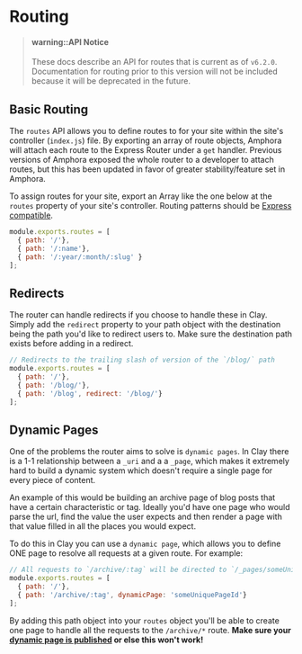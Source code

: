 # Routing

> #### warning::API Notice
> These docs describe an API for routes that is current as of `v6.2.0`. Documentation for routing prior to this version will not be included because it will be deprecated in the future.

## Basic Routing

The `routes` API allows you to define routes to for your site within the site's controller (`index.js`) file. By exporting an array of route objects, Amphora will attach each route to the Express Router under a `get` handler. Previous versions of Amphora exposed the whole router to a developer to attach routes, but this has been updated in favor of greater stability/feature set in Amphora.

To assign routes for your site, export an Array like the one below at the `routes` property of your site's controller. Routing patterns should be [Express compatible](https://expressjs.com/en/guide/routing.html#route-paths).

```javascript
module.exports.routes = [
  { path: '/'},
  { path: '/:name'},
  { path: '/:year/:month/:slug' }
];
```

## Redirects

The router can handle redirects if you choose to handle these in Clay. Simply add the `redirect` property to your path object with the destination being the path you'd like to redirect users to. Make sure the destination path exists before adding in a redirect.


```javascript
// Redirects to the trailing slash of version of the `/blog/` path
module.exports.routes = [
  { path: '/'},
  { path: '/blog/'},
  { path: '/blog', redirect: '/blog/'}
];
```

## Dynamic Pages

One of the problems the router aims to solve is `dynamic pages`. In Clay there is a 1-1 relationship between a `_uri` and a a `_page`, which makes it extremely hard to build a dynamic system which doesn't require a single page for every piece of content.

An example of this would be building an archive page of blog posts that have a certain characteristic or tag. Ideally you'd have one page who would parse the url, find the value the user expects and then render a page with that value filled in all the places you would expect.

To do this in Clay you can use a `dynamic page`, which allows you to define ONE page to resolve all requests at a given route. For example:

```javascript
// All requests to `/archive/:tag` will be directed to `/_pages/someUniquePageId`
module.exports.routes = [
  { path: '/'},
  { path: '/archive/:tag', dynamicPage: 'someUniquePageId'}
];
```

By adding this path object into your `routes` object you'll be able to create one page to handle all the requests to the `/archive/*` route. **Make sure your [dynamic page is published](/docs/basics/publishing.md#dynamic-pages--publishing) or else this won't work!**
